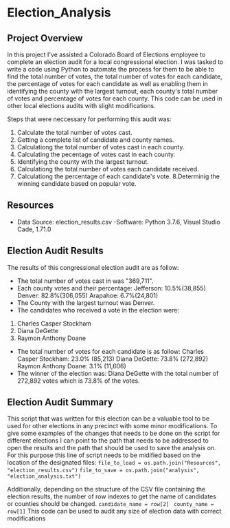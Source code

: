 # Election_Analysis

## Project Overview
In this project I've assisted a Colorado Board of Elections employee to complete an election audit for a local congressional election. I was tasked to write a code using Python to automate the process for them to be able to find the total number of votes, the total number of votes for each candidate, the percentage of votes for each candidate as well as enabling them in identifying the county with the largest turnout, each county's total number of votes and percentage of votes for each county. This code can be used in other local elections audits with slight modifications.

Steps that were neccessary for performing this audit was:
1. Calculate the total number of votes cast.
2. Getting a complete list of candidate and county names.
3. Calculationg the total number of votes cast in each county.
4. Calculating the pecentage of votes cast in each county.
5. Identifying the county with the largest turnout.
6. Calculationg the total number of votes each candidate received.
7. Calculationg the percentage of each candidate's vote.
8.Determinig the winning candidate based on popular vote.

## Resources
- Data Source: election_results.csv
-Software: Python 3.7.6, Visual Studio Cade, 1.71.0

## Election Audit Results
The results of this congressional election audit are as follow:
- The total number of votes cast in was "369,711".
- Each county votes and their percentage:
Jefferson: 10.5%(38,855)
Denver: 82.8%(306,055)
Arapahoe: 6.7%(24,801)
- The County with the largest turnout was Denver.
- The candidates who received a vote in the election were:
1. Charles Casper Stockham
2. Diana DeGette
3. Raymon Anthony Doane
- The total number of votes for each candidate is as follow:
Charles Casper Stockham: 23.0% (85,213)
Diana DeGette: 73.8% (272,892)
Raymon Anthony Doane: 3.1% (11,606)
- The winner of the election was:
Diana DeGette with the total number of 272,892 votes which is 73.8% of the votes.

## Election Audit Summary
This script that was written for this election can be a valuable tool to be used for other elections in any precinct with some minor modifications. To give some examples of the changes that needs to be done on the script for different elections I can point to the path that needs to be addressed to open the results and the path that should be used to save the analysis on.
For this purpose this line of script needs to be midified based on the location of the designated files:
`file_to_load = os.path.join("Resources", "election_results.csv")`
`file_to_save = os.path.join("analysis", "election_analysis.txt")`

Additionally, depending on the structure of the CSV file containing the election results, the number of row indexes to get the name of candidates or counties should be changed.
`candidate_name = row[2]` ` county_name = row[1]`
This code can be used to audit any size of election data with correct modifications
